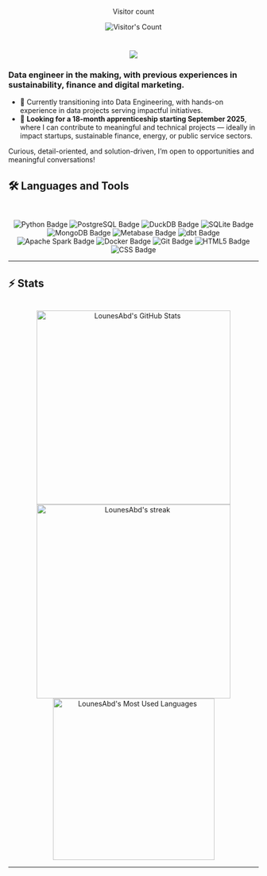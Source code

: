 <div align="center"> 
  <p>Visitor count</p>
  <img src="https://profile-counter.glitch.me/LounesAbd/count.svg" alt="Visitor's Count" />
</div>

<h1 align="center">
    <img src="https://readme-typing-svg.herokuapp.com/?font=Inter&size=36&center=true&vCenter=true&width=500&height=70&color=52d000&duration=4000&lines=Hi+There!+👋;+I'm+Lounès+Abdou!;" />
</h1>

### Data engineer in the making, with previous experiences in sustainability, finance and digital marketing.

- 🎯 Currently transitioning into Data Engineering, with hands-on experience in data projects serving impactful initiatives.
- 🔎 **Looking for a 18-month apprenticeship starting September 2025**, where I can contribute to meaningful and technical projects — ideally in impact startups, sustainable finance, energy, or public service sectors.

Curious, detail-oriented, and solution-driven, I’m open to opportunities and meaningful conversations!


## 🛠️ Languages and Tools

<br>

<p align="center">
  <img src="https://img.shields.io/badge/Python-3776AB?logo=python&logoColor=fff&style=for-the-badge" alt="Python Badge">
  <img src="https://img.shields.io/badge/PostgreSQL-4169E1?logo=postgresql&logoColor=fff&style=for-the-badge" alt="PostgreSQL Badge">
  <img src="https://img.shields.io/badge/DuckDB-FFF000?logo=duckdb&logoColor=000&style=for-the-badge" alt="DuckDB Badge">
  <img src="https://img.shields.io/badge/SQLite-003B57?logo=sqlite&logoColor=fff&style=for-the-badge" alt="SQLite Badge">
  <img src="https://img.shields.io/badge/MongoDB-47A248?logo=mongodb&logoColor=fff&style=for-the-badge" alt="MongoDB Badge">
  <img src="https://img.shields.io/badge/Metabase-509EE3?logo=metabase&logoColor=fff&style=for-the-badge" alt="Metabase Badge">
  <img src="https://img.shields.io/badge/dbt-FF694B?logo=dbt&logoColor=fff&style=for-the-badge" alt="dbt Badge">
  <img src="https://img.shields.io/badge/Apache%20Spark-E25A1C?logo=apachespark&logoColor=fff&style=for-the-badge" alt="Apache Spark Badge">
  <img src="https://img.shields.io/badge/Docker-2496ED?logo=docker&logoColor=fff&style=for-the-badge" alt="Docker Badge">
  <img src="https://img.shields.io/badge/Git-F05032?logo=git&logoColor=fff&style=for-the-badge" alt="Git Badge">
  <img src="https://img.shields.io/badge/HTML5-E34F26?logo=html5&logoColor=fff&style=for-the-badge" alt="HTML5 Badge">
  <img src="https://img.shields.io/badge/CSS-639?logo=css&logoColor=fff&style=for-the-badge" alt="CSS Badge">
</p>

<hr>


## ⚡️ Stats

<br>

<div align=center>
  <img width=390 src="https://github-readme-stats.vercel.app/api?username=LounesAbd&theme=shadow_green&count_private=true&show_icons=true&rank_icon=github&locale=en" alt="LounesAbd's GitHub Stats" />
  <img width=390 src="https://github-readme-streak-stats.herokuapp.com/?user=LounesAbd&theme=shadow_green&count_private=true&border_radius=10&locale=en" alt="LounesAbd's streak" />
  <img width=325 src="https://github-readme-stats.vercel.app/api/top-langs?username=LounesAbd&theme=shadow_green&layout=donut&hide=css&langs_count=8&border_radius=10&show_icons=true&locale=en" alt="LounesAbd's Most Used Languages" />
</div>

<hr>
